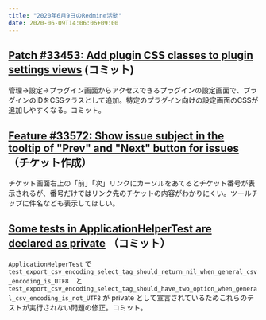 ```yaml
---
title: "2020年6月9日のRedmine活動"
date: 2020-06-09T14:06:06+09:00
---
```


## [Patch #33453: Add plugin CSS classes to plugin settings views](https://www.redmine.org/issues/33453) (コミット)

管理→設定→プラグイン画面からアクセスできるプラグインの設定画面で、プラグインのIDをCSSクラスとして追加。特定のプラグイン向けの設定画面のCSSが追加しやすくなる。コミット。


## [Feature #33572: Show issue subject in the tooltip of "Prev" and "Next" button for issues](https://www.redmine.org/issues/33572) （チケット作成）

チケット画面右上の「前」「次」リンクにカーソルをあてるとチケット番号が表示されるが、番号だけではリンク先のチケットの内容がわかりにくい。ツールチップに件名なども表示してほしい。

## [Some tests in ApplicationHelperTest are declared as private](https://www.redmine.org/issues/33562) （コミット）

`ApplicationHelperTest` で `test_export_csv_encoding_select_tag_should_return_nil_when_general_csv_encoding_is_UTF8`　と `test_export_csv_encoding_select_tag_should_have_two_option_when_general_csv_encoding_is_not_UTF8` が private として宣言されているためこれらのテストが実行されない問題の修正。コミット。